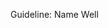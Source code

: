 <span id="title">Guideline: Name Well</span>

<div id="body">

<include src="introduction/unit-inParent-asPanel.md" boilerplate />
<include src="basic/container-inParent-asPanel.md" boilerplate />
<include src="intermediate/container-inParent-asPanel.md" boilerplate />

</div>